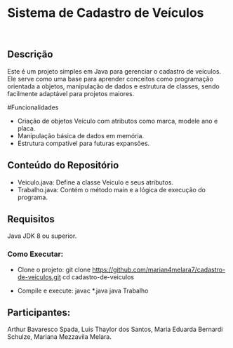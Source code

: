 # Sistema de ​Cadastro de Veículos
​
## Descrição
​Este é um projeto simples em Java para gerenciar o cadastro de veículos. Ele serve como uma base para aprender conceitos como programação orientada a objetos, manipulação de dados e estrutura de classes, sendo facilmente adaptável para projetos maiores.

#Funcionalidades

- Criação de objetos Veículo com atributos como marca, modele ano e placa.
- Manipulação básica de dados em memória.
- ​Estrutura compatível para futuras expansões.

## ​Conteúdo do Repositório
- ​Veiculo.java: Define a classe Veiculo e seus atributos.
- ​Trabalho.java: Contém o método main e a lógica de execução do programa.

## ​Requisitos
​Java JDK 8 ou superior.

### ​Como Executar:
- Clone o projeto: git clone https://github.com/marian4melara7/cadastro-de-veiculos.git
cd cadastro-de-veiculos

- Compile e execute: 
javac *.java
java Trabalho

## Participantes:
Arthur Bavaresco Spada,
Luis Thaylor dos Santos,
Maria Eduarda Bernardi Schulze,
Mariana Mezzavila Melara.